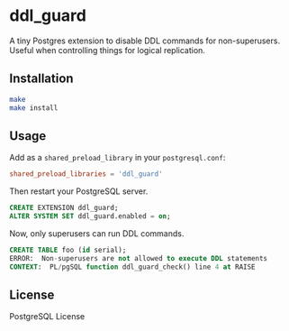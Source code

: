 # ddl_guard

A tiny Postgres extension to disable DDL commands for non-superusers. Useful when controlling things for logical replication.

## Installation

```bash
make
make install
```

## Usage

Add as a `shared_preload_library` in your `postgresql.conf`:

```conf
shared_preload_libraries = 'ddl_guard'
```

Then restart your PostgreSQL server.

```sql
CREATE EXTENSION ddl_guard;
ALTER SYSTEM SET ddl_guard.enabled = on;
```

Now, only superusers can run DDL commands.

```sql
CREATE TABLE foo (id serial);
ERROR:  Non-superusers are not allowed to execute DDL statements
CONTEXT:  PL/pgSQL function ddl_guard_check() line 4 at RAISE
```

## License

PostgreSQL License
